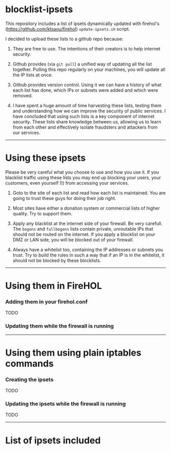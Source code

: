 # blocklist-ipsets

This repository includes a list of ipsets dynamically updated with
firehol's (https://github.com/ktsaou/firehol) `update-ipsets.sh`
script.

I decided to upload these lists to a github repo because:

1. They are free to use. The intentions of their creators is to help internet security.

2. Github provides (via `git pull`) a unified way of updating all the list together. Pulling this repo regularly on your machines, you will update all the IP lists at once.

3. Github provides version control. Using it we can have a history of what each list has done, which IPs or subnets were added and which were removed.

4. I have spent a huge amount of time harvesting these lists, testing them and understanding how we can improve the security of public services. I have concluded that using such lists is a key component of internet security. These lists share knowledge between us, allowing us to learn from each other and effectively isolate fraudsters and attackers from our services.

---

# Using these ipsets
Please be very careful what you choose to use and how you use it. If you blacklist traffic using these lists you may end up blocking your users, your customers, even yourself (!) from accessing your services.

1. Goto to the site of each list and read how each list is maintained. You are going to trust these guys for doing their job right.

2. Most sites have either a donation system or commercial lists of higher quality. Try to support them. 

3. Apply any blacklist at the internet side of your firewall. Be very carefull. The `bogons` and `fullbogons` lists contain private, unroutable IPs that should not be routed on the internet. If you apply a blocklist on your DMZ or LAN side, you will be blocked out of your firewall.

4. Always have a whitelist too, containing the IP addresses or subnets you trust. Try to build the rules in such a way that if an IP is in the whitelist, it should not be blocked by these blocklists.

---

# Using them in FireHOL

### Adding them in your firehol.conf
TODO

### Updating them while the firewall is running

---

# Using them using plain iptables commands

### Creating the ipsets
TODO

### Updating the ipsets while the firewall is running
TODO

---

# List of ipsets included
